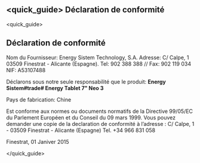 ## <quick_guide> Déclaration de conformité

<quick_guide>
## Déclaration de conformité

Nom du Fournisseur:
Energy Sistem Technology, S.A.
Adresse: C/ Calpe, 1
03509 Finestrat - Alicante (Espagne).
Tel: 902 388 388 // Fax: 902 119 034
NIF: A53107488

Déclarons sous notre seule responsabilité que le produit: **Energy Sistem#trade# Energy Tablet 7" Neo 3**

Pays de fabrication: Chine

Est conforme aux normes ou documents normatifs de la Directive 99/05/EC du Parlement Européen et du Conseil du 09 mars 1999. Vous pouvez demander une copie de la declaration de conformité à l’adresse : C/ Calpe, 1 - 03509 Finestrat - Alicante (Espagne) Tel. +34 966 831 058

Finestrat, 01 Janiver 2015

</quick_guide>

